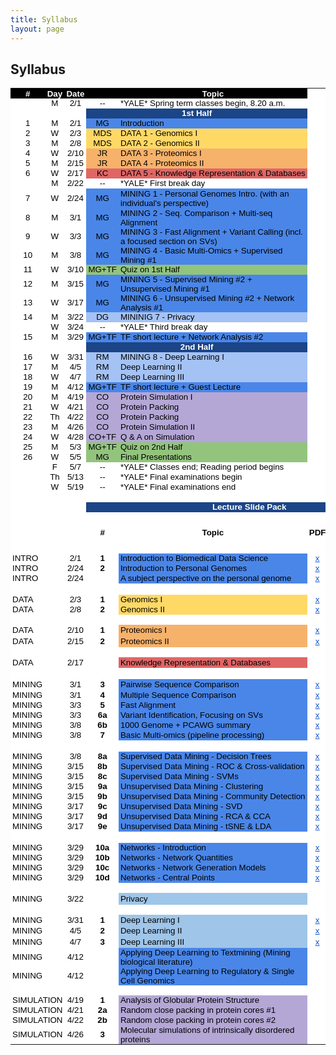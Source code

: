 ```yaml
---
title: Syllabus
layout: page
---
```


## Syllabus
<html>
<meta http-equiv="Content-Type" content="text/html; charset=utf-8">
<link type="text/css" rel="stylesheet" href="resources/sheet.css">
<style type="text/css">.ritz .waffle a { color: inherit; }.ritz .waffle .s7{background-color:#4a86e8;text-align:left;color:#000000;font-family:'docs-Helvetica Neue',Arial;font-size:10pt;vertical-align:middle;white-space:nowrap;overflow:hidden;direction:ltr;padding:0px 3px 0px 3px;}.ritz .waffle .s47{background-color:#ffffff;text-align:center;color:#000000;font-family:'Arial';font-size:10pt;vertical-align:middle;white-space:nowrap;overflow:hidden;direction:ltr;padding:0px 3px 0px 3px;}.ritz .waffle .s29{background-color:#ffffff;text-align:left;color:#000000;font-family:'docs-Helvetica Neue',Arial;font-size:10pt;vertical-align:middle;white-space:normal;overflow:hidden;word-wrap:break-word;direction:ltr;padding:0px 3px 0px 3px;}.ritz .waffle .s4{background-color:#ffffff;text-align:left;color:#000000;font-family:'docs-Helvetica Neue',Arial;font-size:10pt;vertical-align:middle;white-space:nowrap;overflow:hidden;direction:ltr;padding:0px 3px 0px 3px;}.ritz .waffle .s43{background-color:#ffffff;text-align:center;text-decoration:underline;-webkit-text-decoration-skip:none;text-decoration-skip-ink:none;color:#1155cc;font-family:'arial';font-size:10pt;vertical-align:middle;white-space:normal;overflow:hidden;word-wrap:break-word;direction:ltr;padding:0px 3px 0px 3px;}.ritz .waffle .s45{background-color:#ffffff;text-align:left;color:#f4cccc;font-family:'Arial';font-size:10pt;vertical-align:middle;white-space:normal;overflow:hidden;direction:ltr;padding:0px 3px 0px 3px;}.ritz .waffle .s23{background-color:#ffffff;text-align:center;color:#000000;font-family:'Arial';font-size:10pt;vertical-align:middle;white-space:normal;overflow:hidden;word-wrap:break-word;direction:ltr;padding:0px 3px 0px 3px;}.ritz .waffle .s31{background-color:#ffffff;text-align:center;text-decoration:underline;-webkit-text-decoration-skip:none;text-decoration-skip-ink:none;color:#1155cc;font-family:'docs-Helvetica Neue',Arial;font-size:10pt;vertical-align:middle;white-space:nowrap;overflow:hidden;direction:ltr;padding:0px 3px 0px 3px;}.ritz .waffle .s6{background-color:#4a86e8;text-align:center;color:#000000;font-family:'docs-Helvetica Neue',Arial;font-size:10pt;vertical-align:middle;white-space:nowrap;overflow:hidden;direction:ltr;padding:0px 3px 0px 3px;}.ritz .waffle .s32{background-color:#ffffff;text-align:center;text-decoration:underline;-webkit-text-decoration-skip:none;text-decoration-skip-ink:none;color:#1155cc;font-family:'Arial';font-size:10pt;vertical-align:middle;white-space:normal;overflow:hidden;direction:ltr;padding:0px 3px 0px 3px;}.ritz .waffle .s24{background-color:#1c4587;text-align:center;font-weight:bold;color:#ffffff;font-family:'Arial';font-size:10pt;vertical-align:middle;white-space:normal;overflow:hidden;direction:ltr;padding:0px 3px 0px 3px;}.ritz .waffle .s1{background-color:#ffffff;text-align:left;color:#000000;font-family:'Arial';font-size:10pt;vertical-align:middle;white-space:normal;overflow:hidden;direction:ltr;padding:0px 3px 0px 3px;}.ritz .waffle .s15{background-color:#93c47d;text-align:center;color:#000000;font-family:'docs-Helvetica Neue',Arial;font-size:10pt;vertical-align:middle;white-space:nowrap;overflow:hidden;direction:ltr;padding:0px 3px 0px 3px;}.ritz .waffle .s22{background-color:#ffffff;text-align:center;color:#000000;font-family:'Arial';font-size:10pt;vertical-align:middle;white-space:normal;overflow:hidden;direction:ltr;padding:0px 3px 0px 3px;}.ritz .waffle .s33{background-color:#ffffff;text-align:left;text-decoration:underline;-webkit-text-decoration-skip:none;text-decoration-skip-ink:none;color:#1155cc;font-family:'Arial';font-size:10pt;vertical-align:middle;white-space:normal;overflow:hidden;direction:ltr;padding:0px 3px 0px 3px;}.ritz .waffle .s48{background-color:#b4a7d6;text-align:left;color:#000000;font-family:'docs-Helvetica Neue',Arial;font-size:10pt;vertical-align:middle;white-space:nowrap;overflow:hidden;direction:ltr;padding:0px 3px 0px 3px;}.ritz .waffle .s12{background-color:#e06666;text-align:center;color:#000000;font-family:'docs-Helvetica Neue',Arial;font-size:10pt;vertical-align:middle;white-space:nowrap;overflow:hidden;direction:ltr;padding:0px 3px 0px 3px;}.ritz .waffle .s14{background-color:#4a86e8;text-align:left;color:#000000;font-family:'docs-Helvetica Neue',Arial;font-size:10pt;vertical-align:middle;white-space:normal;overflow:hidden;direction:ltr;padding:0px 3px 0px 3px;}.ritz .waffle .s49{background-color:#b4a7d6;text-align:left;color:#000000;font-family:'Arial';font-size:10pt;vertical-align:middle;white-space:normal;overflow:hidden;direction:ltr;padding:0px 3px 0px 3px;}.ritz .waffle .s11{background-color:#f6b26b;text-align:left;color:#000000;font-family:'docs-Helvetica Neue',Arial;font-size:10pt;vertical-align:middle;white-space:nowrap;overflow:hidden;direction:ltr;padding:0px 3px 0px 3px;}.ritz .waffle .s30{background-color:#ffffff;text-align:center;color:#f4cccc;font-family:'docs-Helvetica Neue',Arial;font-size:10pt;vertical-align:middle;white-space:normal;overflow:hidden;word-wrap:break-word;direction:ltr;padding:0px 3px 0px 3px;}.ritz .waffle .s3{background-color:#ffffff;text-align:center;color:#000000;font-family:'docs-Helvetica Neue',Arial;font-size:10pt;vertical-align:middle;white-space:normal;overflow:hidden;word-wrap:break-word;direction:ltr;padding:0px 3px 0px 3px;}.ritz .waffle .s36{background-color:#ffffff;text-align:center;text-decoration:underline;-webkit-text-decoration-skip:none;text-decoration-skip-ink:none;color:#1155cc;font-family:'Arial';font-size:10pt;vertical-align:middle;white-space:nowrap;overflow:hidden;direction:ltr;padding:0px 3px 0px 3px;}.ritz .waffle .s40{background-color:#e06666;text-align:left;color:#000000;font-family:'docs-Helvetica Neue',Arial;font-size:10pt;vertical-align:middle;white-space:normal;overflow:hidden;direction:ltr;padding:0px 3px 0px 3px;}.ritz .waffle .s37{background-color:#ffffff;text-align:center;text-decoration:underline;-webkit-text-decoration-skip:none;text-decoration-skip-ink:none;color:#1155cc;font-family:'arial';font-size:10pt;vertical-align:middle;white-space:normal;overflow:hidden;direction:ltr;padding:0px 3px 0px 3px;}.ritz .waffle .s44{background-color:#ffffff;text-align:center;text-decoration:underline;-webkit-text-decoration-skip:none;text-decoration-skip-ink:none;color:#1155cc;font-family:'Arial';font-size:10pt;vertical-align:middle;white-space:normal;overflow:hidden;word-wrap:break-word;direction:ltr;padding:0px 3px 0px 3px;}.ritz .waffle .s26{background-color:#ffffff;text-align:center;font-weight:bold;color:#000000;font-family:'Arial';font-size:10pt;vertical-align:middle;white-space:normal;overflow:hidden;direction:ltr;padding:0px 3px 0px 3px;}.ritz .waffle .s50{background-color:#ffffff;text-align:left;font-weight:bold;color:#000000;font-family:'Arial';font-size:10pt;vertical-align:middle;white-space:normal;overflow:hidden;direction:ltr;padding:0px 3px 0px 3px;}.ritz .waffle .s16{background-color:#93c47d;text-align:left;color:#000000;font-family:'docs-Helvetica Neue',Arial;font-size:10pt;vertical-align:middle;white-space:normal;overflow:hidden;direction:ltr;padding:0px 3px 0px 3px;}.ritz .waffle .s28{background-color:#ffffff;text-align:center;font-weight:bold;color:#000000;font-family:'Arial';font-size:10pt;vertical-align:middle;white-space:normal;overflow:hidden;word-wrap:break-word;direction:ltr;padding:0px 3px 0px 3px;}.ritz .waffle .s2{background-color:#ffffff;text-align:center;color:#000000;font-family:'docs-Helvetica Neue',Arial;font-size:10pt;vertical-align:middle;white-space:nowrap;overflow:hidden;direction:ltr;padding:0px 3px 0px 3px;}.ritz .waffle .s13{background-color:#e06666;text-align:left;color:#000000;font-family:'docs-Helvetica Neue',Arial;font-size:10pt;vertical-align:middle;white-space:nowrap;overflow:hidden;direction:ltr;padding:0px 3px 0px 3px;}.ritz .waffle .s8{background-color:#ffd966;text-align:center;color:#000000;font-family:'docs-Helvetica Neue',Arial;font-size:10pt;vertical-align:middle;white-space:nowrap;overflow:hidden;direction:ltr;padding:0px 3px 0px 3px;}.ritz .waffle .s9{background-color:#ffd966;text-align:left;color:#000000;font-family:'docs-Helvetica Neue',Arial;font-size:10pt;vertical-align:middle;white-space:nowrap;overflow:hidden;direction:ltr;padding:0px 3px 0px 3px;}.ritz .waffle .s25{background-color:#ffffff;text-align:center;font-weight:bold;color:#ffffff;font-family:'Arial';font-size:10pt;vertical-align:middle;white-space:normal;overflow:hidden;direction:ltr;padding:0px 3px 0px 3px;}.ritz .waffle .s39{background-color:#ffffff;text-align:left;color:#000000;font-family:'arial';font-size:10pt;vertical-align:middle;white-space:normal;overflow:hidden;direction:ltr;padding:0px 3px 0px 3px;}.ritz .waffle .s5{background-color:#1c4587;text-align:center;font-weight:bold;color:#ffffff;font-family:'docs-Helvetica Neue',Arial;font-size:10pt;vertical-align:middle;white-space:nowrap;overflow:hidden;direction:ltr;padding:0px 3px 0px 3px;}.ritz .waffle .s38{background-color:#f6b26b;text-align:left;color:#000000;font-family:'docs-Helvetica Neue',Arial;font-size:10pt;vertical-align:middle;white-space:normal;overflow:hidden;direction:ltr;padding:0px 3px 0px 3px;}.ritz .waffle .s42{background-color:#4a86e8;text-align:left;color:#000000;font-family:'Arial';font-size:10pt;vertical-align:middle;white-space:normal;overflow:hidden;direction:ltr;padding:0px 3px 0px 3px;}.ritz .waffle .s34{background-color:#ffffff;text-align:center;color:#f4cccc;font-family:'Arial';font-size:10pt;vertical-align:middle;white-space:normal;overflow:hidden;direction:ltr;padding:0px 3px 0px 3px;}.ritz .waffle .s46{background-color:#9fc5e8;text-align:left;color:#000000;font-family:'docs-Helvetica Neue',Arial;font-size:10pt;vertical-align:middle;white-space:normal;overflow:hidden;direction:ltr;padding:0px 3px 0px 3px;}.ritz .waffle .s35{background-color:#ffffff;text-align:left;color:#000000;font-family:'docs-Helvetica Neue',Arial;font-size:10pt;vertical-align:middle;white-space:normal;overflow:hidden;direction:ltr;padding:0px 3px 0px 3px;}.ritz .waffle .s41{background-color:#ffffff;text-align:center;text-decoration:underline;-webkit-text-decoration-skip:none;text-decoration-skip-ink:none;color:#1155cc;font-family:'docs-Helvetica Neue',Arial;font-size:10pt;vertical-align:middle;white-space:normal;overflow:hidden;direction:ltr;padding:0px 3px 0px 3px;}.ritz .waffle .s20{background-color:#b4a7d6;text-align:center;color:#000000;font-family:'docs-Helvetica Neue',Arial;font-size:10pt;vertical-align:middle;white-space:nowrap;overflow:hidden;direction:ltr;padding:0px 3px 0px 3px;}.ritz .waffle .s19{background-color:#ffffff;text-align:center;font-weight:bold;color:#ffffff;font-family:'docs-Helvetica Neue',Arial;font-size:10pt;vertical-align:middle;white-space:nowrap;overflow:hidden;direction:ltr;padding:0px 3px 0px 3px;}.ritz .waffle .s21{background-color:#b4a7d6;text-align:left;color:#000000;font-family:'docs-Helvetica Neue',Arial;font-size:10pt;vertical-align:middle;white-space:normal;overflow:hidden;direction:ltr;padding:0px 3px 0px 3px;}.ritz .waffle .s0{background-color:#000000;text-align:center;font-weight:bold;color:#ffffff;font-family:'docs-Helvetica Neue',Arial;font-size:10pt;vertical-align:middle;white-space:nowrap;overflow:hidden;direction:ltr;padding:0px 3px 0px 3px;}.ritz .waffle .s27{background-color:#ffffff;text-align:center;font-weight:bold;color:#000000;font-family:'Arial';font-size:10pt;vertical-align:middle;white-space:nowrap;overflow:hidden;direction:ltr;padding:0px 3px 0px 3px;}.ritz .waffle .s17{background-color:#a4c2f4;text-align:center;color:#000000;font-family:'docs-Helvetica Neue',Arial;font-size:10pt;vertical-align:middle;white-space:normal;overflow:hidden;direction:ltr;padding:0px 3px 0px 3px;}.ritz .waffle .s18{background-color:#a4c2f4;text-align:left;color:#000000;font-family:'docs-Helvetica Neue',Arial;font-size:10pt;vertical-align:middle;white-space:normal;overflow:hidden;direction:ltr;padding:0px 3px 0px 3px;}.ritz .waffle .s10{background-color:#f6b26b;text-align:center;color:#000000;font-family:'docs-Helvetica Neue',Arial;font-size:10pt;vertical-align:middle;white-space:nowrap;overflow:hidden;direction:ltr;padding:0px 3px 0px 3px;}</style>
<div class="ritz grid-container" dir="ltr">
    <table class="waffle" cellspacing="0" cellpadding="0">
        <tbody>
            <tr style="height: 16px">
                <td class="s0" dir="ltr">#</td>
                <td class="s0" dir="ltr">Day</td>
                <td class="s0" dir="ltr">Date</td>
                <td class="s0"></td>
                <td class="s0" dir="ltr">Topic</td>
                <td class="s1"></td>
                <td class="s1"></td>
                <td class="s1"></td>
                <td class="s1"></td>
            </tr>
            <tr style="height: 16px">
                <td class="s2"></td>
                <td class="s3" dir="ltr">M</td>
                <td class="s3" dir="ltr">2/1</td>
                <td class="s2" dir="ltr">--</td>
                <td class="s4" dir="ltr">*YALE* Spring term classes begin, 8.20 a.m.</td>
                <td class="s1"></td>
                <td class="s1"></td>
                <td class="s1"></td>
                <td class="s1"></td>
            </tr>
            <tr style="height: 16px">
                <td class="s1"></td>
                <td class="s1"></td>
                <td class="s1"></td>
                <td class="s5" dir="ltr" colspan="2">1st Half</td>
                <td class="s1"></td>
                <td class="s1"></td>
                <td class="s1"></td>
                <td class="s1"></td>
            </tr>
            <tr style="height: 16px">
                <td class="s2" dir="ltr">1</td>
                <td class="s3" dir="ltr">M</td>
                <td class="s3" dir="ltr">2/1</td>
                <td class="s6" dir="ltr">MG</td>
                <td class="s7" dir="ltr">Introduction</td>
                <td class="s1"></td>
                <td class="s1"></td>
                <td class="s1"></td>
                <td class="s1"></td>
            </tr>
            <tr style="height: 16px">
                <td class="s2" dir="ltr">2</td>
                <td class="s3" dir="ltr">W</td>
                <td class="s3" dir="ltr">2/3</td>
                <td class="s8" dir="ltr">MDS</td>
                <td class="s9" dir="ltr">DATA 1 - Genomics I</td>
                <td class="s1"></td>
                <td class="s1"></td>
                <td class="s1"></td>
                <td class="s1"></td>
            </tr>
            <tr style="height: 16px">
                <td class="s2" dir="ltr">3</td>
                <td class="s3" dir="ltr">M</td>
                <td class="s3" dir="ltr">2/8</td>
                <td class="s8" dir="ltr">MDS</td>
                <td class="s9" dir="ltr">DATA 2 - Genomics II</td>
                <td class="s1"></td>
                <td class="s1"></td>
                <td class="s1"></td>
                <td class="s1"></td>
            </tr>
            <tr style="height: 16px">
                <td class="s2" dir="ltr">4</td>
                <td class="s3">W</td>
                <td class="s3" dir="ltr">2/10</td>
                <td class="s10" dir="ltr">JR</td>
                <td class="s11" dir="ltr">DATA 3 - Proteomics I</td>
                <td class="s1"></td>
                <td class="s1"></td>
                <td class="s1"></td>
                <td class="s1"></td>
            </tr>
            <tr style="height: 16px">
                <td class="s2" dir="ltr">5</td>
                <td class="s3">M</td>
                <td class="s3" dir="ltr">2/15</td>
                <td class="s10" dir="ltr">JR</td>
                <td class="s11" dir="ltr">DATA 4 - Proteomics II</td>
                <td class="s1"></td>
                <td class="s1"></td>
                <td class="s1"></td>
                <td class="s1"></td>
            </tr>
            <tr style="height: 16px">
                <td class="s2" dir="ltr">6</td>
                <td class="s3">W</td>
                <td class="s3" dir="ltr">2/17</td>
                <td class="s12" dir="ltr">KC</td>
                <td class="s13" dir="ltr">DATA 5 - Knowledge Representation &amp; Databases</td>
                <td class="s1"></td>
                <td class="s1"></td>
                <td class="s1"></td>
                <td class="s1"></td>
            </tr>
            <tr style="height: 16px">
                <td class="s2" dir="ltr"></td>
                <td class="s3">M</td>
                <td class="s3" dir="ltr">2/22</td>
                <td class="s2" dir="ltr">--</td>
                <td class="s4" dir="ltr">*YALE* First break day</td>
                <td class="s1"></td>
                <td class="s1"></td>
                <td class="s1"></td>
                <td class="s1"></td>
            </tr>
            <tr style="height: 16px">
                <td class="s2" dir="ltr" rowspan="2">7</td>
                <td class="s3" rowspan="2">W</td>
                <td class="s3" dir="ltr" rowspan="2">2/24</td>
                <td class="s6" dir="ltr" rowspan="2">MG</td>
                <td class="s14" rowspan="2">MINING 1 - Personal Genomes Intro. (with an individual&#39;s perspective)</td>
                <td class="s1"></td>
                <td class="s1"></td>
                <td class="s1"></td>
                <td class="s1"></td>
            </tr>
            <tr style="height: 16px">
                <td class="s1"></td>
                <td class="s1"></td>
                <td class="s1"></td>
                <td class="s1"></td>
            </tr>
            <tr style="height: 16px">
                <td class="s2" dir="ltr">8</td>
                <td class="s3">M</td>
                <td class="s3" dir="ltr">3/1</td>
                <td class="s6" dir="ltr">MG</td>
                <td class="s14" dir="ltr">MINING 2 - Seq. Comparison + Multi-seq Alignment</td>
                <td class="s1"></td>
                <td class="s1"></td>
                <td class="s1"></td>
                <td class="s1"></td>
            </tr>
            <tr style="height: 16px">
                <td class="s2" dir="ltr">9</td>
                <td class="s3">W</td>
                <td class="s3" dir="ltr">3/3</td>
                <td class="s6" dir="ltr">MG</td>
                <td class="s14" dir="ltr">MINING 3 - Fast Alignment + Variant Calling (incl. a focused section on SVs)</td>
                <td class="s1"></td>
                <td class="s1"></td>
                <td class="s1"></td>
                <td class="s1"></td>
            </tr>
            <tr style="height: 16px">
                <td class="s2" dir="ltr">10</td>
                <td class="s3">M</td>
                <td class="s3" dir="ltr">3/8</td>
                <td class="s6" dir="ltr">MG</td>
                <td class="s14" dir="ltr">MINING 4 - Basic Multi-Omics + Supervised Mining #1</td>
                <td class="s1"></td>
                <td class="s1"></td>
                <td class="s1"></td>
                <td class="s1"></td>
            </tr>
            <tr style="height: 16px">
                <td class="s2" dir="ltr">11</td>
                <td class="s3">W</td>
                <td class="s3" dir="ltr">3/10</td>
                <td class="s15" dir="ltr">MG+TF</td>
                <td class="s16">Quiz on 1st Half</td>
                <td class="s1"></td>
                <td class="s1"></td>
                <td class="s1"></td>
                <td class="s1"></td>
            </tr>
            <tr style="height: 16px">
                <td class="s2" dir="ltr">12</td>
                <td class="s3">M</td>
                <td class="s3" dir="ltr">3/15</td>
                <td class="s6" dir="ltr">MG</td>
                <td class="s14" dir="ltr">MINING 5 - Supervised Mining #2 + Unsupervised Mining #1</td>
                <td class="s1"></td>
                <td class="s1"></td>
                <td class="s1"></td>
                <td class="s1"></td>
            </tr>
            <tr style="height: 16px">
                <td class="s2" dir="ltr">13</td>
                <td class="s3">W</td>
                <td class="s3" dir="ltr">3/17</td>
                <td class="s6" dir="ltr">MG</td>
                <td class="s14" dir="ltr">MINING 6 - Unsupervised Mining #2 + Network Analysis #1</td>
                <td class="s1"></td>
                <td class="s1"></td>
                <td class="s1"></td>
                <td class="s1"></td>
            </tr>
            <tr style="height: 16px">
                <td class="s2" dir="ltr">14</td>
                <td class="s3">M</td>
                <td class="s3" dir="ltr">3/22</td>
                <td class="s17" dir="ltr">DG</td>
                <td class="s18" dir="ltr">MININIG 7 - Privacy</td>
                <td class="s1"></td>
                <td class="s1"></td>
                <td class="s1"></td>
                <td class="s1"></td>
            </tr>
            <tr style="height: 16px">
                <td class="s2" dir="ltr"></td>
                <td class="s3" dir="ltr">W</td>
                <td class="s3" dir="ltr">3/24</td>
                <td class="s2" dir="ltr">--</td>
                <td class="s4" dir="ltr">*YALE* Third break day</td>
                <td class="s1"></td>
                <td class="s1"></td>
                <td class="s1"></td>
                <td class="s1"></td>
            </tr>
            <tr style="height: 16px">
                <td class="s2" dir="ltr">15</td>
                <td class="s3">M</td>
                <td class="s3" dir="ltr">3/29</td>
                <td class="s6" dir="ltr">MG+TF</td>
                <td class="s14" dir="ltr">TF short lecture + Network Analysis #2</td>
                <td class="s1"></td>
                <td class="s1"></td>
                <td class="s1"></td>
                <td class="s1"></td>
            </tr>
            <tr style="height: 16px">
                <td class="s1"></td>
                <td class="s19" dir="ltr"></td>
                <td class="s19" dir="ltr"></td>
                <td class="s5" dir="ltr" colspan="2">2nd Half</td>
                <td class="s1"></td>
                <td class="s1"></td>
                <td class="s1"></td>
                <td class="s1"></td>
            </tr>
            <tr style="height: 16px">
                <td class="s2" dir="ltr">16</td>
                <td class="s3" dir="ltr">W</td>
                <td class="s3" dir="ltr">3/31</td>
                <td class="s17" dir="ltr">RM</td>
                <td class="s18" dir="ltr">MINING 8 - Deep Learning I</td>
                <td class="s1"></td>
                <td class="s1"></td>
                <td class="s1"></td>
                <td class="s1"></td>
            </tr>
            <tr style="height: 16px">
                <td class="s2" dir="ltr">17</td>
                <td class="s3">M</td>
                <td class="s3" dir="ltr">4/5</td>
                <td class="s17" dir="ltr">RM</td>
                <td class="s18" dir="ltr">Deep Learning II</td>
                <td class="s1"></td>
                <td class="s1"></td>
                <td class="s1"></td>
                <td class="s1"></td>
            </tr>
            <tr style="height: 16px">
                <td class="s2" dir="ltr">18</td>
                <td class="s3" dir="ltr">W</td>
                <td class="s3" dir="ltr">4/7</td>
                <td class="s17" dir="ltr">RM</td>
                <td class="s18" dir="ltr">Deep Learning III</td>
                <td class="s1"></td>
                <td class="s1"></td>
                <td class="s1"></td>
                <td class="s1"></td>
            </tr>
            <tr style="height: 16px">
                <td class="s2" dir="ltr">19</td>
                <td class="s3">M</td>
                <td class="s3" dir="ltr">4/12</td>
                <td class="s6" dir="ltr">MG+TF</td>
                <td class="s14" dir="ltr">TF short lecture + Guest Lecture</td>
                <td class="s1"></td>
                <td class="s1"></td>
                <td class="s1"></td>
                <td class="s1"></td>
            </tr>
            <tr style="height: 16px">
                <td class="s2" dir="ltr">20</td>
                <td class="s3">M</td>
                <td class="s3" dir="ltr">4/19</td>
                <td class="s20" dir="ltr">CO</td>
                <td class="s21">Protein Simulation I</td>
                <td class="s1"></td>
                <td class="s1"></td>
                <td class="s1"></td>
                <td class="s1"></td>
            </tr>
            <tr style="height: 16px">
                <td class="s2" dir="ltr">21</td>
                <td class="s3" dir="ltr">W</td>
                <td class="s3" dir="ltr">4/21</td>
                <td class="s20" dir="ltr">CO</td>
                <td class="s21" dir="ltr">Protein Packing</td>
                <td class="s1"></td>
                <td class="s1"></td>
                <td class="s1"></td>
                <td class="s1"></td>
            </tr>
            <tr style="height: 16px">
                <td class="s2" dir="ltr">22</td>
                <td class="s3" dir="ltr">Th</td>
                <td class="s3" dir="ltr">4/22</td>
                <td class="s20" dir="ltr">CO</td>
                <td class="s21" dir="ltr">Protein Packing</td>
                <td class="s1"></td>
                <td class="s1"></td>
                <td class="s1"></td>
                <td class="s1"></td>
            </tr>
            <tr style="height: 16px">
                <td class="s2" dir="ltr">23</td>
                <td class="s3">M</td>
                <td class="s3" dir="ltr">4/26</td>
                <td class="s20" dir="ltr">CO</td>
                <td class="s21">Protein Simulation II</td>
                <td class="s1"></td>
                <td class="s1"></td>
                <td class="s1"></td>
                <td class="s1"></td>
            </tr>
            <tr style="height: 16px">
                <td class="s2" dir="ltr">24</td>
                <td class="s3" dir="ltr">W</td>
                <td class="s3" dir="ltr">4/28</td>
                <td class="s20" dir="ltr">CO+TF</td>
                <td class="s21" dir="ltr">Q &amp; A on Simulation</td>
                <td class="s1"></td>
                <td class="s1"></td>
                <td class="s1"></td>
                <td class="s1"></td>
            </tr>
            <tr style="height: 16px">
                <td class="s2" dir="ltr">25</td>
                <td class="s3">M</td>
                <td class="s3" dir="ltr">5/3</td>
                <td class="s15" dir="ltr">MG+TF</td>
                <td class="s16" dir="ltr">Quiz on 2nd Half</td>
                <td class="s1"></td>
                <td class="s1"></td>
                <td class="s1"></td>
                <td class="s1"></td>
            </tr>
            <tr style="height: 16px">
                <td class="s2" dir="ltr">26</td>
                <td class="s3" dir="ltr">W</td>
                <td class="s3" dir="ltr">5/5</td>
                <td class="s15" dir="ltr">MG</td>
                <td class="s16">Final Presentations</td>
                <td class="s1"></td>
                <td class="s1"></td>
                <td class="s1"></td>
                <td class="s1"></td>
            </tr>
            <tr style="height: 16px">
                <td class="s2"></td>
                <td class="s3" dir="ltr">F</td>
                <td class="s3" dir="ltr">5/7</td>
                <td class="s2" dir="ltr">--</td>
                <td class="s4" dir="ltr">*YALE* Classes end; Reading period begins</td>
                <td class="s1"></td>
                <td class="s1"></td>
                <td class="s1"></td>
                <td class="s1"></td>
            </tr>
            <tr style="height: 16px">
                <td class="s2"></td>
                <td class="s3" dir="ltr">Th</td>
                <td class="s3" dir="ltr">5/13</td>
                <td class="s2" dir="ltr">--</td>
                <td class="s4" dir="ltr">*YALE* Final examinations begin</td>
                <td class="s1"></td>
                <td class="s1"></td>
                <td class="s1"></td>
                <td class="s1"></td>
            </tr>
            <tr style="height: 16px">
                <td class="s2"></td>
                <td class="s3" dir="ltr">W</td>
                <td class="s3" dir="ltr">5/19</td>
                <td class="s2" dir="ltr">--</td>
                <td class="s4" dir="ltr">*YALE* Final examinations end</td>
                <td class="s1"></td>
                <td class="s1"></td>
                <td class="s1"></td>
                <td class="s22"></td>
            </tr>
            <tr style="height: 16px">
                <td class="s23"></td>
                <td class="s23"></td>
                <td class="s23"></td>
                <td class="s23"></td>
                <td class="s23"></td>
                <td class="s23"></td>
                <td class="s23"></td>
                <td class="s23"></td>
                <td class="s22"></td>
            </tr>
            <tr style="height: 16px">
                <td class="s23"></td>
                <td class="s23"></td>
                <td class="s23"></td>
                <td class="s24" dir="ltr" colspan="6">Lecture Slide Pack</td>
            </tr>
            <tr style="height: 66px">
                <td class="s23"></td>
                <td class="s23"></td>
                <td class="s23"></td>
                <td class="s26" dir="ltr">#</td>
                <td class="s26" dir="ltr">Topic</td>
                <td class="s27" dir="ltr">PDF</td>
                <td class="s27" dir="ltr">PPT</td>
                <td class="s26" dir="ltr">Youtube</td>
                <td class="s28" dir="ltr">MPEG</td>
            </tr>
            <tr style="height: 16px">
                <td class="s29" dir="ltr">INTRO</td>
                <td class="s30" dir="ltr"></td>
                <td class="s3" dir="ltr">2/1</td>
                <td class="s26" dir="ltr">1</td>
                <td class="s14" dir="ltr">Introduction to Biomedical Data Science</td>
                <td class="s31" dir="ltr">
                    <a target="_blank" href="http://files2.gersteinlab.org/public-docs/2021/02.21/cbb752-MG-spr21-01-biomed-datasci-intro.pdf">x</a></td>
                <td class="s31" dir="ltr">
                    <a target="_blank" href="http://files2.gersteinlab.org/public-docs/2021/02.21/cbb752-MG-spr21-01-biomed-datasci-intro.ppt">x</a></td>
                <td class="s32" dir="ltr">
                    <a target="_blank" href="https://youtu.be/0B9BYt5bV84">x</a></td>
                <td class="s32" dir="ltr">
                    <a target="_blank" href="http://files.gersteinlab.org/media/videos/BioDataSciMiningModeling-Lecture_default.cbb752b21-1feb21.01-intro-lect.onweb.wo2faces.mp4">x</a></td>
            </tr>
            <tr style="height: 16px">
                <td class="s29" dir="ltr">INTRO</td>
                <td class="s30"></td>
                <td class="s3" dir="ltr">2/24</td>
                <td class="s26" dir="ltr">2</td>
                <td class="s14" dir="ltr">Introduction to Personal Genomes</td>
                <td class="s31" dir="ltr">
                    <a target="_blank" href="http://files2.gersteinlab.org/public-docs/2021/03.05/cbb752-MG-spr21-02-personalgenomes-intro.pdf">x</a></td>
                <td class="s31" dir="ltr">
                    <a target="_blank" href="http://files2.gersteinlab.org/public-docs/2021/03.05/cbb752-MG-spr21-02-personalgenomes-intro.pptx">x</a></td>
                <td class="s32" dir="ltr">
                    <a target="_blank" href="https://youtu.be/K_Q-17uWlxo">x</a></td>
                <td class="s32" dir="ltr">
                    <a target="_blank" href="http://files.gersteinlab.org/media/videos/BioDataSciMiningModeling-Lecture_default.cbb752b21-24feb21.2-Intro-to-Personal-Genomes.onweb.mp4">x</a></td>
            </tr>
            <tr style="height: 16px">
                <td class="s29" dir="ltr">INTRO</td>
                <td class="s34" dir="ltr"></td>
                <td class="s22" dir="ltr">2/24</td>
                <td class="s26" dir="ltr"></td>
                <td class="s14" dir="ltr">A subject perspective on the personal genome</td>
                <td class="s32" dir="ltr">
                    <a target="_blank" href="http://files2.gersteinlab.org/public-docs/2021/02.24/Zimmer_MBB_452_genome_talk_2021.pdf">x</a></td>
                <td class="s32" dir="ltr">
                    <a target="_blank" href="http://files2.gersteinlab.org/public-docs/2021/02.24/Zimmer_MBB_452_genome_talk_2021.pdf">x</a></td>
                <td class="s32" dir="ltr">
                    <a target="_blank" href="https://youtu.be/0qDgfrPY180">x</a></td>
                <td class="s32" dir="ltr">
                    <a target="_blank" href="http://files.gersteinlab.org/media/videos/BioDataSciMiningModeling_Lecture_default_cbb752b21_24feb21_Carl_Zimmer_Personal_Genome.mp4">x</a></td>
            </tr>
            <tr style="height: 18px">
                <td class="s35" dir="ltr"></td>
                <td class="s30"></td>
                <td class="s3" dir="ltr"></td>
                <td class="s26" dir="ltr"></td>
                <td class="s35" dir="ltr"></td>
                <td class="s36" dir="ltr"></td>
                <td class="s31" dir="ltr"></td>
                <td class="s32" dir="ltr"></td>
                <td class="s32" dir="ltr"></td>
            </tr>
            <tr style="height: 16px">
                <td class="s29" dir="ltr">DATA</td>
                <td class="s1"></td>
                <td class="s3" dir="ltr">2/3</td>
                <td class="s26" dir="ltr">1</td>
                <td class="s9" dir="ltr">Genomics I</td>
                <td class="s37" dir="ltr">
                    <a target="_blank" href="http://files2.gersteinlab.org/public-docs/2021/02.03/210203_Genomics.pdf">x</a></td>
                <td class="s1"></td>
                <td class="s37" dir="ltr">
                    <a target="_blank" href="https://youtu.be/1Ns--G_v4pY">x</a></td>
                <td class="s37" dir="ltr">
                    <a target="_blank" href="http://files.gersteinlab.org/media/videos/BioDataSciMiningModeling_0203.mp4">x</a></td>
            </tr>
            <tr style="height: 16px">
                <td class="s29" dir="ltr">DATA</td>
                <td class="s1"></td>
                <td class="s3" dir="ltr">2/8</td>
                <td class="s26" dir="ltr">2</td>
                <td class="s9" dir="ltr">Genomics II</td>
                <td class="s37" dir="ltr">
                    <a target="_blank" href="http://files2.gersteinlab.org/public-docs/2021/02.08/210207_Genomics_II.pdf">x</a></td>
                <td class="s1"></td>
                <td class="s37" dir="ltr">
                    <a target="_blank" href="https://youtu.be/XYxxfF1O0Y4">x</a></td>
                <td class="s37" dir="ltr">
                    <a target="_blank" href="http://files.gersteinlab.org/media/videos/BioDataSciMiningModeling_0208.mp4">x</a></td>
            </tr>
            <tr style="height: 16px">
                <td class="s1"></td>
                <td class="s1"></td>
                <td class="s1"></td>
                <td class="s1"></td>
                <td class="s1"></td>
                <td class="s1"></td>
                <td class="s1"></td>
                <td class="s1"></td>
                <td class="s1"></td>
            </tr>
            <tr style="height: 18px">
                <td class="s1" dir="ltr">DATA</td>
                <td class="s1"></td>
                <td class="s3">2/10</td>
                <td class="s26" dir="ltr">1</td>
                <td class="s38" dir="ltr">Proteomics I</td>
                <td class="s37" dir="ltr">
                    <a target="_blank" href="http://files2.gersteinlab.org/public-docs/2021/02.10/CBB_752_2021_Proteins.pdf">x</a></td>
                <td class="s1"></td>
                <td class="s37" dir="ltr">
                    <a target="_blank" href="https://youtu.be/sH_FU9GlwU8">x</a></td>
                <td class="s32" dir="ltr">
                    <a target="_blank" href="http://files.gersteinlab.org/media/videos/BioDataSciMiningModeling_0210.mp4">x</a></td>
            </tr>
            <tr style="height: 18px">
                <td class="s1" dir="ltr">DATA</td>
                <td class="s1"></td>
                <td class="s3">2/15</td>
                <td class="s26" dir="ltr">2</td>
                <td class="s38" dir="ltr">Proteomics II</td>
                <td class="s37" dir="ltr">
                    <a target="_blank" href="http://files2.gersteinlab.org/public-docs/2021/02.15/CBB_752_2021_Structure.pdf">x</a></td>
                <td class="s39"></td>
                <td class="s32" dir="ltr">
                    <a target="_blank" href="https://youtu.be/K_Q-17uWlxo">x</a></td>
                <td class="s32" dir="ltr">
                    <a target="_blank" href="http://files.gersteinlab.org/media/videos/BioDataSciMiningModeling_0215.mp4">x</a></td>
            </tr>
            <tr style="height: 16px">
                <td class="s1"></td>
                <td class="s1"></td>
                <td class="s1"></td>
                <td class="s1"></td>
                <td class="s1"></td>
                <td class="s1"></td>
                <td class="s1"></td>
                <td class="s1"></td>
                <td class="s1"></td>
            </tr>
            <tr style="height: 17px">
                <td class="s1" dir="ltr">DATA</td>
                <td class="s1"></td>
                <td class="s3">2/17</td>
                <td class="s26" dir="ltr"></td>
                <td class="s40" dir="ltr">Knowledge Representation &amp; Databases</td>
                <td class="s1"></td>
                <td class="s37" dir="ltr">
                    <a target="_blank" href="http://files2.gersteinlab.org/public-docs/2021/02.17/Database_KB_Cheung_2_17_21.pptx">x</a></td>
                <td class="s37" dir="ltr">
                    <a target="_blank" href="https://youtu.be/zhiUTJNGhvw">x</a></td>
                <td class="s37" dir="ltr">
                    <a target="_blank" href="http://files.gersteinlab.org/media/videos/BioDataSciMiningModeling_0217.mp4">x</a></td>
            </tr>
            <tr style="height: 18px">
                <td class="s35" dir="ltr"></td>
                <td class="s1" dir="ltr"></td>
                <td class="s3" dir="ltr"></td>
                <td class="s26" dir="ltr"></td>
                <td class="s35" dir="ltr"></td>
                <td class="s36" dir="ltr"></td>
                <td class="s31" dir="ltr"></td>
                <td class="s32" dir="ltr"></td>
                <td class="s32" dir="ltr"></td>
            </tr>
            <tr style="height: 18px">
                <td class="s1" dir="ltr">MINING</td>
                <td class="s45"></td>
                <td class="s3" dir="ltr">3/1</td>
                <td class="s26" dir="ltr">3</td>
                <td class="s14" dir="ltr">Pairwise Sequence Comparison</td>
                <td class="s36" dir="ltr">
                    <a target="_blank" href="http://files2.gersteinlab.org/public-docs/2021/03.05/cbb752-MG-spr21-03-seqcmp.pdf">x</a></td>
                <td class="s31" dir="ltr">
                    <a target="_blank" href="http://files2.gersteinlab.org/public-docs/2021/03.05/cbb752-MG-spr21-03-seqcmp.ppt">x</a></td>
                <td class="s32" dir="ltr">
                    <a target="_blank" href="https://youtu.be/vIhskcQH2m0">x</a></td>
                <td class="s32" dir="ltr">
                    <a target="_blank" href="http://files.gersteinlab.org/media/videos/BioDataSciMiningModeling-Lecture_default.cbb752b21-1mar21.03-seqcmp.reencode.onweb.mp4">x</a></td>
            </tr>
            <tr style="height: 16px">
                <td class="s1" dir="ltr">MINING</td>
                <td class="s45"></td>
                <td class="s3" dir="ltr">3/1</td>
                <td class="s26" dir="ltr">4</td>
                <td class="s14" dir="ltr">Multiple Sequence Comparison</td>
                <td class="s31" dir="ltr">
                    <a target="_blank" href="http://files2.gersteinlab.org/public-docs/2021/03.05/cbb752-MG-spr21-04-multiseq.pdf">x</a></td>
                <td class="s41" dir="ltr">
                    <a target="_blank" href="http://files2.gersteinlab.org/public-docs/2021/03.05/cbb752-MG-spr21-04-multiseq.ppt">x</a></td>
                <td class="s37" dir="ltr">
                    <a target="_blank" href="https://youtu.be/1n8wIPTOYPY">x</a></td>
                <td class="s37" dir="ltr">
                    <a target="_blank" href="http://files.gersteinlab.org/media/videos/BioDataSciMiningModeling-Lecture_default.cbb752b21-1mar21.04-multiseq.reencode.onweb.mp4">x</a></td>
            </tr>
            <tr style="height: 16px">
                <td class="s1" dir="ltr">MINING</td>
                <td class="s45"></td>
                <td class="s3" dir="ltr">3/3</td>
                <td class="s26" dir="ltr">5</td>
                <td class="s42" dir="ltr">Fast Alignment</td>
                <td class="s41" dir="ltr">
                    <a target="_blank" href="http://files2.gersteinlab.org/public-docs/2021/03.05/cbb752-MG-spr21-05-fastalign.pdf">x</a></td>
                <td class="s41" dir="ltr">
                    <a target="_blank" href="http://files2.gersteinlab.org/public-docs/2021/03.05/cbb752-MG-spr21-05-fastalign.ppt">x</a></td>
                <td class="s37" dir="ltr">
                    <a target="_blank" href="https://youtu.be/G7JQUGnpx_Q">x</a></td>
                <td class="s37" dir="ltr">
                    <a target="_blank" href="http://files.gersteinlab.org/media/videos/BioDataSciMiningModeling-Lecture_default.cbb752b21-3mar21.05-fast-alignment.onweb.mp4">x</a></td>
            </tr>
            <tr style="height: 16px">
                <td class="s1" dir="ltr">MINING</td>
                <td class="s45"></td>
                <td class="s3" dir="ltr">3/3</td>
                <td class="s26" dir="ltr">6a</td>
                <td class="s42" dir="ltr">Variant Identification, Focusing on SVs</td>
                <td class="s41" dir="ltr">
                    <a target="_blank" href="http://files2.gersteinlab.org/public-docs/2021/03.05/cbb752-MG-spr21-06-SNVs-SVs.pdf">x</a></td>
                <td class="s41" dir="ltr">
                    <a target="_blank" href="http://files2.gersteinlab.org/public-docs/2021/03.05/cbb752-MG-spr21-06-SNVs-SVs.pptx">x</a></td>
                <td class="s37" dir="ltr">
                    <a target="_blank" href="https://youtu.be/r_Wj3mQS5Rg">x</a></td>
                <td class="s37" dir="ltr">
                    <a target="_blank" href="http://files.gersteinlab.org/media/videos/BioDataSciMiningModeling-Lecture_default.cbb752b21-3mar21.06-SNVs-SVs.onweb.mp4">x</a></td>
            </tr>
            <tr style="height: 16px">
                <td class="s1" dir="ltr">MINING</td>
                <td class="s45"></td>
                <td class="s3" dir="ltr">3/8</td>
                <td class="s26" dir="ltr">6b</td>
                <td class="s42" dir="ltr">1000 Genome + PCAWG summary</td>
                <td class="s41" dir="ltr">
                    <a target="_blank" href="http://files2.gersteinlab.org/public-docs/2021/04.25/cbb752-mg-spr21-06b-1000G-PCAWG.pdf">x</a></td>
                <td class="s31" dir="ltr">
                    <a target="_blank" href="http://files2.gersteinlab.org/public-docs/2021/04.25/cbb752-mg-spr21-06b-1000G-PCAWG.pptx">x</a></td>
                <td class="s32" dir="ltr">
                    <a target="_blank" href="https://youtu.be/W_9PMdrVcoU">x</a></td>
                <td class="s32" dir="ltr">
                    <a target="_blank" href="http://files.gersteinlab.org/media/videos/BioDataSciMiningModeling-Lecture_default.cbb752b21-8mar21.6b-1000G-PCAWG.onweb.mp4">x</a></td>
            </tr>
            <tr style="height: 16px">
                <td class="s1" dir="ltr">MINING</td>
                <td class="s45"></td>
                <td class="s3" dir="ltr">3/8</td>
                <td class="s26" dir="ltr">7</td>
                <td class="s42" dir="ltr">Basic Multi-omics (pipeline processing)</td>
                <td class="s41" dir="ltr">
                    <a target="_blank" href="http://files2.gersteinlab.org/public-docs/2021/04.25/cbb752-mg-spr21-07-multi-omics.pdf">x</a></td>
                <td class="s31" dir="ltr">
                    <a target="_blank" href="http://files2.gersteinlab.org/public-docs/2021/04.25/cbb752-mg-spr21-07-multi-omics.pptx">x</a></td>
                <td class="s32" dir="ltr">
                    <a target="_blank" href="https://youtu.be/6518t-LZPIU">x</a></td>
                <td class="s32" dir="ltr">
                    <a target="_blank" href="http://files.gersteinlab.org/media/videos/BioDataSciMiningModeling-Lecture_default.cbb752b21-8mar21.07-multi-omics.onweb.mp4">x</a></td>
            <tr style="height: 18px">
                <td class="s35" dir="ltr"></td>
                <td class="s1" dir="ltr"></td>
                <td class="s3" dir="ltr"></td>
                <td class="s26" dir="ltr"></td>
                <td class="s35" dir="ltr"></td>
                <td class="s36" dir="ltr"></td>
                <td class="s31" dir="ltr"></td>
                <td class="s32" dir="ltr"></td>
                <td class="s32" dir="ltr"></td>
            </tr>
            <tr style="height: 16px">
                <td class="s1" dir="ltr">MINING</td>
                <td class="s45"></td>
                <td class="s3" dir="ltr">3/8</td>
                <td class="s26" dir="ltr">8a</td>
                <td class="s42" dir="ltr">Supervised Data Mining - Decision Trees</td>
                <td class="s31" dir="ltr">
                    <a target="_blank" href="http://files2.gersteinlab.org/public-docs/2021/04.25/cbb752-mg-spr21-08a-datamining-supervised-decisiontrees.pdf">x</a></td>
                <td class="s31" dir="ltr">
                    <a target="_blank" href="http://files2.gersteinlab.org/public-docs/2021/04.25/cbb752-mg-spr21-08a-datamining-supervised-decisiontrees.ppt">x</a></td>
                <td class="s32" dir="ltr">
                    <a target="_blank" href="https://youtu.be/NHXsSPkhcUI">x</a></td>
                <td class="s37" dir="ltr">
                    <a target="_blank" href="http://files.gersteinlab.org/media/videos/BioDataSciMiningModeling-Lecture_default.cbb752b21-8mar21.08a-datamining-supervised-decisiontrees.onweb.mp4">x</a></td>
            </tr>
            <tr style="height: 16px">
                <td class="s1" dir="ltr">MINING</td>
                <td class="s45"></td>
                <td class="s3" dir="ltr">3/15</td>
                <td class="s26" dir="ltr">8b</td>
                <td class="s42" dir="ltr">Supervised Data Mining - ROC &amp; Cross-validation</td>
                <td class="s31" dir="ltr">
                    <a target="_blank" href="http://files2.gersteinlab.org/public-docs/2021/04.25/cbb752-mg-spr21-08b-datamining-supervised-ROCs-Cross-validation.pdf">x</a></td>
                <td class="s31" dir="ltr">
                    <a target="_blank" href="http://files2.gersteinlab.org/public-docs/2021/04.25/cbb752-mg-spr21-08b-datamining-supervised-ROCs-Cross-validation.ppt">x</a></td>
                <td class="s32" dir="ltr">
                    <a target="_blank" href="https://youtu.be/q6n346cRNMY">x</a></td>
                <td class="s37" dir="ltr">
                    <a target="_blank" href="http://files.gersteinlab.org/media/videos/BioDataSciMiningModeling-Lecture_default.cbb752b21-15mar21.8b.Supervised-mining-ROC-n-crossvalidation.onweb.mp4">x</a></td>
            </tr>
            <tr style="height: 16px">
                <td class="s1" dir="ltr">MINING</td>
                <td class="s45"></td>
                <td class="s3" dir="ltr">3/15</td>
                <td class="s26" dir="ltr">8c</td>
                <td class="s42" dir="ltr">Supervised Data Mining - SVMs</td>
                <td class="s31" dir="ltr">
                    <a target="_blank" href="http://files2.gersteinlab.org/public-docs/2021/04.25/cbb752-mg-spr21-08c-datamining-supervised-SVMs.pdf">x</a></td>
                <td class="s41" dir="ltr">
                    <a target="_blank" href="http://files2.gersteinlab.org/public-docs/2021/04.25/cbb752-mg-spr21-08c-datamining-supervised-SVMs.ppt">x</a></td>
                <td class="s37" dir="ltr">
                    <a target="_blank" href="https://youtu.be/ag71egQPz9w">x</a></td>
                <td class="s37" dir="ltr">
                    <a target="_blank" href="http://files.gersteinlab.org/media/videos/BioDataSciMiningModeling-Lecture_default.cbb752b21-15mar21.8c-Supervised-mining-SVMs.onweb.mp4">x</a></td>
            </tr>
            <tr style="height: 16px">
                <td class="s1" dir="ltr">MINING</td>
                <td class="s45"></td>
                <td class="s3" dir="ltr">3/15</td>
                <td class="s26" dir="ltr">9a</td>
                <td class="s42" dir="ltr">Unsupervised Data Mining - Clustering</td>
                <td class="s31" dir="ltr">
                    <a target="_blank" href="http://files2.gersteinlab.org/public-docs/2021/04.25/cbb752-mg-spr21-09a-datamining-unsupervised--clustering.pdf">x</a></td>
                <td class="s31" dir="ltr">
                    <a target="_blank" href="http://files2.gersteinlab.org/public-docs/2021/04.25/cbb752-mg-spr21-09a-datamining-unsupervised--clustering.pptx">x</a></td>
                <td class="s32" dir="ltr">
                    <a target="_blank" href="https://youtu.be/9hDw_aLzSPw">x</a></td>
                <td class="s37" dir="ltr">
                    <a target="_blank" href="http://files.gersteinlab.org/media/videos/BioDataSciMiningModeling-Lecture_default.cbb752b21-15mar21.9a.Unsupervised-mining-clustering.onweb.mp4">x</a></td>
            </tr>
            <tr style="height: 16px">
                <td class="s1" dir="ltr">MINING</td>
                <td class="s45"></td>
                <td class="s3" dir="ltr">3/15</td>
                <td class="s26" dir="ltr">9b</td>
                <td class="s42" dir="ltr">Unsupervised Data Mining - Community Detection</td>
                <td class="s31" dir="ltr">
                    <a target="_blank" href="http://files2.gersteinlab.org/public-docs/2021/04.25/cbb752-mg-spr21-09b-datamining-unsupervised--community-detection.pdf">x</a></td>
                <td class="s31" dir="ltr">
                    <a target="_blank" href="http://files2.gersteinlab.org/public-docs/2021/04.25/cbb752-mg-spr21-09b-datamining-unsupervised--community-detection.pptx">x</a></td>
                <td class="s32" dir="ltr">
                    <a target="_blank" href="https://youtu.be/OMbl73OwNFo">x</a></td>
                <td class="s37" dir="ltr">
                    <a target="_blank" href="http://files.gersteinlab.org/media/videos/BioDataSciMiningModeling-Lecture_default.cbb752b21-15mar21.9b-Unsupervised-mining-Communities.onweb.mp4">x</a></td>
            </tr>
            <tr style="height: 16px">
                <td class="s1" dir="ltr">MINING</td>
                <td class="s45"></td>
                <td class="s3" dir="ltr">3/17</td>
                <td class="s26" dir="ltr">9c</td>
                <td class="s42" dir="ltr">Unsupervised Data Mining - SVD</td>
                <td class="s31" dir="ltr">
                    <a target="_blank" href="http://files2.gersteinlab.org/public-docs/2021/04.25/cbb752-mg-spr21-09c-datamining-unsupervised--svd.pdf">x</a></td>
                <td class="s31" dir="ltr">
                    <a target="_blank" href="http://files2.gersteinlab.org/public-docs/2021/04.25/cbb752-mg-spr21-09c-datamining-unsupervised--svd.pptx">x</a></td>
                <td class="s32" dir="ltr">
                    <a target="_blank" href="https://youtu.be/UdtzKBp8VH0">x</a></td>
                <td class="s37" dir="ltr">
                    <a target="_blank" href="http://files.gersteinlab.org/media/videos/BioDataSciMiningModeling-Lecture_default.cbb752b21-17mar21.09c-SVD.onweb.mp4">x</a></td>
            </tr>
            <tr style="height: 16px">
                <td class="s1" dir="ltr">MINING</td>
                <td class="s45"></td>
                <td class="s3" dir="ltr">3/17</td>
                <td class="s26" dir="ltr">9d</td>
                <td class="s42" dir="ltr">Unsupervised Data Mining - RCA &amp; CCA</td>
                <td class="s31" dir="ltr">
                    <a target="_blank" href="http://files2.gersteinlab.org/public-docs/2021/04.25/cbb752-mg-spr21-09d-datamining-unsupervised--rca-cca.pdf">x</a></td>
                <td class="s31" dir="ltr">
                    <a target="_blank" href="http://files2.gersteinlab.org/public-docs/2021/04.25/cbb752-mg-spr21-09d-datamining-unsupervised--rca-cca.pdf">x</a></td>
                <td class="s43" dir="ltr">
                    <a target="_blank" href="https://youtu.be/dX_LVKsCee0">x</a></td>
                <td class="s37" dir="ltr">
                    <a target="_blank" href="http://files.gersteinlab.org/media/videos/BioDataSciMiningModeling-Lecture_default.cbb752b21-17mar21.09d-datamining-unsupervised--rca-cca.onweb.mp4">x</a></td>
            </tr>
            <tr style="height: 16px">
                <td class="s1" dir="ltr">MINING</td>
                <td class="s45"></td>
                <td class="s3" dir="ltr">3/17</td>
                <td class="s26" dir="ltr">9e</td>
                <td class="s42" dir="ltr">Unsupervised Data Mining - tSNE &amp; LDA</td>
                <td class="s31" dir="ltr">
                    <a target="_blank" href="http://files2.gersteinlab.org/public-docs/2021/04.25/cbb752-mg-spr21-09e-datamining-unsupervised--tsne-lda.pdf">x</a></td>
                <td class="s31" dir="ltr">
                    <a target="_blank" href="http://files2.gersteinlab.org/public-docs/2021/04.25/cbb752-mg-spr21-09e-datamining-unsupervised--tsne-lda.pptx">x</a></td>
                <td class="s44" dir="ltr">
                    <a target="_blank" href="https://youtu.be/rHZDa3Wr3j4">x</a></td>
                <td class="s37" dir="ltr">
                    <a target="_blank" href="http://files.gersteinlab.org/media/videos/BioDataSciMiningModeling-Lecture_default.cbb752b21-17mar21.09e-datamining-unsupervised--tsne-lda.onweb.mp4">x</a></td>
            </tr>
                <tr style="height: 18px">
                <td class="s35" dir="ltr"></td>
                <td class="s1" dir="ltr"></td>
                <td class="s3" dir="ltr"></td>
                <td class="s26" dir="ltr"></td>
                <td class="s35" dir="ltr"></td>
                <td class="s36" dir="ltr"></td>
                <td class="s31" dir="ltr"></td>
                <td class="s32" dir="ltr"></td>
                <td class="s32" dir="ltr"></td>
            </tr>
            <tr style="height: 16px">
                <td class="s1" dir="ltr">MINING</td>
                <td class="s45"></td>
                <td class="s3" dir="ltr">3/29</td>
                <td class="s26" dir="ltr">10a</td>
                <td class="s42" dir="ltr">Networks - Introduction</td>
                <td class="s31" dir="ltr">
                    <a target="_blank" href="http://files2.gersteinlab.org/public-docs/2021/04.25/cbb752-mg-spr21-10a-network-topology-analysis.pdf">x</a></td>
                <td class="s31" dir="ltr">
                    <a target="_blank" href="http://files2.gersteinlab.org/public-docs/2021/04.25/cbb752-mg-spr21-10a-network-topology-analysis.ppt">x</a></td>
                <td class="s44" dir="ltr">
                    <a target="_blank" href="https://youtu.be/KIEjigOPoq0">x</a></td>
                <td class="s32" dir="ltr">
                    <a target="_blank" href="http://files.gersteinlab.org/media/videos/BioDataSciMiningModeling-Lecture_default.cbb752b21-17mar21.10a-network-topology-analysis.onweb.mp4">x</a></td>
            </tr>
            <tr style="height: 16px">
                <td class="s1" dir="ltr">MINING</td>
                <td class="s45"></td>
                <td class="s3" dir="ltr">3/29</td>
                <td class="s26" dir="ltr">10b</td>
                <td class="s42" dir="ltr">Networks - Network Quantities</td>
                <td class="s31" dir="ltr">
                    <a target="_blank" href="http://files2.gersteinlab.org/public-docs/2021/04.25/cbb752-mg-spr21-10b-network-topology-analysis.pdf">x</a></td>
                <td class="s31" dir="ltr">
                    <a target="_blank" href="http://files2.gersteinlab.org/public-docs/2021/04.25/cbb752-mg-spr21-10b-network-topology-analysis.ppt">x</a></td>
                <td class="s44" dir="ltr">
                    <a target="_blank" href="https://youtu.be/tmgECW9Pjoo">x</a></td>
                <td class="s32" dir="ltr">
                    <a target="_blank" href="http://files.gersteinlab.org/media/videos/BioDataSciMiningModeling-Lecture_default.cbb752b21-17mar21.10b-network-topology-analysis.onweb.mp4">x</a></td>
            </tr>
            <tr style="height: 16px">
                <td class="s1" dir="ltr">MINING</td>
                <td class="s45"></td>
                <td class="s3" dir="ltr">3/29</td>
                <td class="s26" dir="ltr">10c</td>
                <td class="s42" dir="ltr">Networks - Network Generation Models</td>
                <td class="s31" dir="ltr">
                    <a target="_blank" href="http://files2.gersteinlab.org/public-docs/2021/04.25/cbb752-mg-spr21-10c-network-topology-analysis.pdf">x</a></td>
                <td class="s31" dir="ltr">
                    <a target="_blank" href="http://files2.gersteinlab.org/public-docs/2021/04.25/cbb752-mg-spr21-10c-network-topology-analysis.ppt">x</a></td>
                <td class="s44" dir="ltr">
                    <a target="_blank" href="https://youtu.be/FalSiWgVF3A">x</a></td>
                <td class="s32" dir="ltr">
                    <a target="_blank" href="http://files.gersteinlab.org/media/videos/BioDataSciMiningModeling-Lecture_default.cbb752b21-29mar21.10c-network-topology-analysis.onweb.mp4">x</a></td>
            </tr>
            <tr style="height: 16px">
                <td class="s1" dir="ltr">MINING</td>
                <td class="s45"></td>
                <td class="s3" dir="ltr">3/29</td>
                <td class="s26" dir="ltr">10d</td>
                <td class="s42" dir="ltr">Networks - Central Points</td>
                <td class="s36" dir="ltr">
                    <a target="_blank" href="http://files2.gersteinlab.org/public-docs/2021/04.25/cbb752-mg-spr21-10d-network-topology-analysis.pdf">x</a></td>
                <td class="s36" dir="ltr">
                    <a target="_blank" href="http://files2.gersteinlab.org/public-docs/2021/04.25/cbb752-mg-spr21-10d-network-topology-analysis.ppt">x</a></td>
                <td class="s44" dir="ltr">
                    <a target="_blank" href="https://youtu.be/zZb_uZY69ac">x</a></td>
                <td class="s32" dir="ltr">
                    <a target="_blank" href="http://files.gersteinlab.org/media/videos/BioDataSciMiningModeling-Lecture_default.cbb752b21-29mar21.10d-network-topology-analysis.onweb.mp4">x</a></td>
            </tr>
            <tr style="height: 16px">
                <td class="s1"></td>
                <td class="s45"></td>
                <td class="s1"></td>
                <td class="s1"></td>
                <td class="s1"></td>
                <td class="s1"></td>
                <td class="s1"></td>
                <td class="s1"></td>
                <td class="s22"></td>
            </tr>
            <tr style="height: 19px">
                <td class="s1" dir="ltr">MINING</td>
                <td class="s45"></td>
                <td class="s3" dir="ltr">3/22</td>
                <td class="s26" dir="ltr"></td>
                <td class="s46" dir="ltr">Privacy</td>
                <td class="s47"></td>
                <td class="s32" dir="ltr">
                    <a target="_blank" href="http://files2.gersteinlab.org/public-docs/2021/04.19/Privacy.pptx">x</a></td>
                <td class="s32" dir="ltr">
                    <a target="_blank" href="https://youtu.be/jzk-R6LtqYM">x</a></td>
                <td class="s32" dir="ltr">
                    <a target="_blank" href="http://files.gersteinlab.org/media/videos/privacy.mp4">x</a></td>
            </tr>
            <tr style="height: 16px">
                <td class="s1"></td>
                <td class="s45"></td>
                <td class="s26" dir="ltr"></td>
                <td class="s1"></td>
                <td class="s1"></td>
                <td class="s1"></td>
                <td class="s1"></td>
                <td class="s1"></td>
                <td class="s22"></td>
            </tr>
            <tr style="height: 17px">
                <td class="s1" dir="ltr">MINING</td>
                <td class="s45"></td>
                <td class="s3" dir="ltr">3/31</td>
                <td class="s27" dir="ltr">1</td>
                <td class="s46" dir="ltr">Deep Learning I</td>
                <td class="s32" dir="ltr">
                    <a target="_blank" href="http://files2.gersteinlab.org/public-docs/2021/03.31/DeepLearning_I_IntroDL.pdf">x</a></td>
                <td class="s1"></td>
                <td class="s32" dir="ltr">
                    <a target="_blank" href="https://youtu.be/Y6hbdHspbr0">x</a></td>
                <td class="s32" dir="ltr">
                    <a target="_blank" href="http://files.gersteinlab.org/media/videos/331.mp4">x</a></td>
            </tr>
            <tr style="height: 18px">
                <td class="s1" dir="ltr">MINING</td>
                <td class="s45"></td>
                <td class="s3" dir="ltr">4/5</td>
                <td class="s26" dir="ltr">2</td>
                <td class="s46">Deep Learning II</td>
                <td class="s32" dir="ltr">
                    <a target="_blank" href="http://files2.gersteinlab.org/public-docs/2021/04.05/DeepLearning_II_2021.pdf">x</a></td>
                <td class="s1"></td>
                <td class="s32" dir="ltr">
                    <a target="_blank" href="https://youtu.be/ctTXeAnYUSg">x</a></td>
                <td class="s32" dir="ltr">
                    <a target="_blank" href="http://files.gersteinlab.org/media/videos/BioDataSciMiningModeling_0405.mp4">x</a></td>
            </tr>
            <tr style="height: 18px">
                <td class="s1" dir="ltr">MINING</td>
                <td class="s45"></td>
                <td class="s3" dir="ltr">4/7</td>
                <td class="s26" dir="ltr">3</td>
                <td class="s46">Deep Learning III</td>
                <td class="s32" dir="ltr">
                    <a target="_blank" href="http://files2.gersteinlab.org/public-docs/2021/04.07/DeepLearning_III_VAE_and_GAN.pdf">x</a></td>
                <td class="s1"></td>
                <td class="s32" dir="ltr">
                    <a target="_blank" href="https://youtu.be/DHYSXCLwrXQ">x</a></td>
                <td class="s32" dir="ltr">
                    <a target="_blank" href="http://files.gersteinlab.org/media/videos/BioDataSciMiningModeling_0407.mp4">x</a></td>
            </tr>
            <tr style="height: 16px">
                <td class="s1" dir="ltr">MINING</td>
                <td class="s45"></td>
                <td class="s3" dir="ltr">4/12</td>
                <td class="s1"></td>
                <td class="s14" dir="ltr">Applying Deep Learning to Textmining (Mining biological literature)</td>
                <td class="s22"></td>
                <td class="s32" dir="ltr">
                    <a target="_blank" href="http://files2.gersteinlab.org/public-docs/2021/04.12/textmining.pptx">x</a></td>
                <td class="s32" dir="ltr">
                    <a target="_blank" href="https://youtu.be/K7dtovQL2X8">x</a></td>
                <td class="s32" dir="ltr">
                    <a target="_blank" href="http://files.gersteinlab.org/media/videos/biomedicaltextmining.mp4">x</a></td>
            </tr>
            <tr style="height: 16px">
                <td class="s1" dir="ltr">MINING</td>
                <td class="s45"></td>
                <td class="s3" dir="ltr">4/12</td>
                <td class="s1"></td>
                <td class="s14" dir="ltr">Applying Deep Learning to Regulatory &amp; Single Cell Genomics</td>
                <td class="s47" dir="ltr"></td>
                <td class="s32" dir="ltr">
                    <a target="_blank" href="http://files2.gersteinlab.org/public-docs/2021/04.12/ManolisKellis_GuestLecture.pptx">x</a></td>
                <td class="s32" dir="ltr">
                    <a target="_blank" href="https://youtu.be/qZkq2glLCjM">x</a></td>
                <td class="s32" dir="ltr">
                    <a target="_blank" href="http://files.gersteinlab.org/media/videos/tfandsinglecell.mp4">x</a></td>
            </tr>
            <tr style="height: 16px">
                <td class="s1" dir="ltr"></td>
                <td class="s1" dir="ltr"></td>
                <td class="s3" dir="ltr"></td>
                <td class="s26" dir="ltr"></td>
                <td class="s4" dir="ltr"></td>
                <td class="s32" dir="ltr"></td>
                <td class="s32" dir="ltr"></td>
                <td class="s37" dir="ltr"></td>
                <td class="s37" dir="ltr"></td>
            </tr>
            <tr style="height: 16px">
                <td class="s1" dir="ltr" colspan="2">SIMULATION</td>
                <td class="s3" dir="ltr">4/19</td>
                <td class="s26" dir="ltr">1</td>
                <td class="s48" dir="ltr">Analysis of Globular Protein Structure</td>
                <td class="s32" dir="ltr"></td>
                <td class="s37" dir="ltr">
                    <a target="_blank" href="http://files2.gersteinlab.org/public-docs/2021/04.27/protein_folding_1.ppt">x</a></td>
                <td class="s32" dir="ltr">
                    <a target="_blank" href="https://youtu.be/kOjIV1C6LmI">x</a></td>
                <td class="s32" dir="ltr">
                    <a target="_blank" href="http://files.gersteinlab.org/media/videos/BioDataSciMiningModeling_0419.mp4">x</a></td>
            </tr>
            <tr style="height: 16px">
                <td class="s1" dir="ltr" colspan="2">SIMULATION</td>
                <td class="s3" dir="ltr">4/21</td>
                <td class="s26" dir="ltr">2a</td>
                <td class="s48" dir="ltr">Random close packing in protein cores #1</td>
                <td class="s32" dir="ltr"></td>
                <td class="s37" dir="ltr">
                    <a target="_blank" href="http://files2.gersteinlab.org/public-docs/2021/04.27/core_repacking.pptx">x</a></td>
                <td class="s32" dir="ltr">
                    <a target="_blank" href="https://youtu.be/0G2mwIY7r-o">x</a></td>
                <td class="s32" dir="ltr">
                    <a target="_blank" href="http://files.gersteinlab.org/media/videos/BioDataSciMiningModeling_0421.mp4">x</a></td>
            </tr>
            <tr style="height: 16px">
                <td class="s1" dir="ltr" colspan="2">SIMULATION</td>
                <td class="s3" dir="ltr">4/22</td>
                <td class="s26" dir="ltr">2b</td>
                <td class="s48" dir="ltr">Random close packing in protein cores #2</td>
                <td class="s32" dir="ltr"></td>
                <td class="s37" dir="ltr">
                    <a target="_blank" href="http://files2.gersteinlab.org/public-docs/2021/04.27/core_repacking.pptx">x</a></td>
                <td class="s32" dir="ltr">
                    <a target="_blank" href="https://youtu.be/jYF1jCH94ds">x</a></td>
                <td class="s32" dir="ltr">
                    <a target="_blank" href="http://files.gersteinlab.org/media/videos/BioDataSciMiningModeling_0422.mp4">x</a></td>
            </tr>
            <tr style="height: 16px">
                <td class="s1" dir="ltr" colspan="2">SIMULATION</td>
                <td class="s3">4/26</td>
                <td class="s26" dir="ltr">3</td>
                <td class="s49" dir="ltr">Molecular simulations of intrinsically disordered proteins</td>
                <td class="s37" dir="ltr"></td>
                <td class="s37" dir="ltr">
                    <a target="_blank" href="http://files2.gersteinlab.org/public-docs/2021/04.27/idp.pptx">x</a></td>
                <td class="s32" dir="ltr">
                    <a target="_blank" href="https://youtu.be/Ar-Nu7lNX0A">x</a></td>
                <td class="s32" dir="ltr">
                    <a target="_blank" href="http://files.gersteinlab.org/media/videos/BioDataSciMiningModeling_0426.mp4">x</a></td>
            </tr>
        </tbody>
    </table>
</div>
</html>
